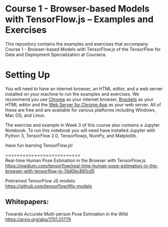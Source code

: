 Course 1 - Browser-based Models with TensorFlow.js – Examples and Exercises
===========================================================================

This repository contains the examples and exercises that accompany Course 1 - Browser-based Models with TensorFlow.js of the TensorFlow for Data and Deployment Specialization at Coursera. 

# Setting Up

You will need to have an internet browser, an HTML editor, and a web server installed on your machine to run the examples and exercises. We recommend you use [Chrome](https://www.google.com/chrome/) as your internet browser,  [Brackets](http://brackets.io/) as your HTML editor and the [Web Server for Chrome App](https://chrome.google.com/webstore/detail/web-server-for-chrome/ofhbbkphhbklhfoeikjpcbhemlocgigb?hl=en) as your web server. All of these are free and are available for various platforms including Windows, Mac OS, and Linux. 

The exercise and example in Week 3 of this course also contains a Jupyter Notebook. To run this notebook you will need have installed Jupyter with Python 3, TensorFlow 2.0, Tensorflowjs, NumPy, and Matplotlib.  


Have fun learning TensorFlow.js!



==========================  
Real-time Human Pose Estimation in the Browser with TensorFlow.js  
https://medium.com/tensorflow/real-time-human-pose-estimation-in-the-browser-with-tensorflow-js-7dd0bc881cd5  

Pretrained TensorFlow JS models:  
https://github.com/tensorflow/tfjs-models  



Whitepapers:
-------------
Towards Accurate Multi-person Pose Estimation in the Wild  
https://arxiv.org/abs/1701.01779  

